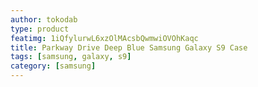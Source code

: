 ```yaml
---
author: tokodab
type: product
featimg: 1iQfylurwL6xzOlMAcsbQwmwiOVOhKaqc
title: Parkway Drive Deep Blue Samsung Galaxy S9 Case
tags: [samsung, galaxy, s9]
category: [samsung]
---
```

